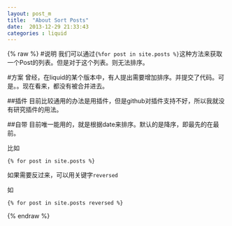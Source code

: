 ```yaml
---
layout: post_m
title:  "About Sort Posts"
date:  2013-12-29 21:33:43
categories : liquid 
---
```

{% raw %}
#说明
我们可以通过`{%for post in site.posts %}`这种方法来获取一个Post的列表。但是对于这个列表。则无法排序。
    

#方案
曾经，在liquid的某个版本中，有人提出需要增加排序。并提交了代码。可是。。现在看来，都没有被合并进去。

##插件
目前比较通用的办法是用插件，但是github对插件支持不好，所以我就没有研究插件的用法。

##自带
目前唯一能用的，就是根据date来排序。默认的是降序，即最先的在最前。

比如

`{% for post in site.posts %}`

如果需要反过来，可以用关键字`reversed `

如

`{% for post in site.posts reversed %} `

{% endraw %}
